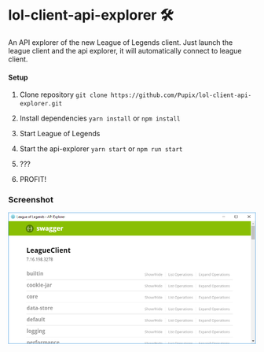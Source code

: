 # lol-client-api-explorer 🛠

An API explorer of the new League of Legends client. Just launch the league client and the api explorer, it will automatically connect to league client.

#### Setup

1. Clone repository
`git clone https://github.com/Pupix/lol-client-api-explorer.git`

2. Install dependencies
`yarn install` or `npm install`

3. Start League of Legends

4. Start the api-explorer
`yarn start` or `npm run start`

5. ???

6. PROFIT!

### Screenshot

![Client screenshot](assets/screenshot.png?raw=true)
